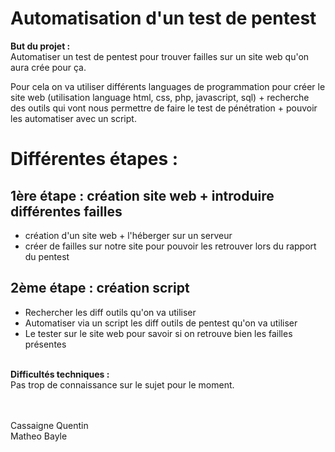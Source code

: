 # Automatisation d'un test de pentest 

**But du projet :**\
Automatiser un test de pentest pour trouver failles sur un site web qu'on aura crée pour ça.

 Pour cela on va utiliser différents languages de programmation pour créer le site web (utilisation language html, css, php, javascript, sql) + recherche des outils qui vont nous permettre de faire le test de pénétration + pouvoir les automatiser avec un script.

Différentes étapes :
===============

## 1ère étape : création site web + introduire différentes failles
- création d'un site web + l'héberger sur un serveur  
- créer de failles sur notre site pour pouvoir les retrouver lors du rapport du pentest


## 2ème étape : création script
- Rechercher les diff outils qu'on va utiliser
- Automatiser via un script les diff outils de pentest qu'on va utiliser
- Le tester sur le site web pour savoir si on retrouve bien les failles présentes

\
**Difficultés techniques :**  
Pas trop de connaissance sur le sujet pour le moment.

\
\
Cassaigne Quentin  
Matheo Bayle